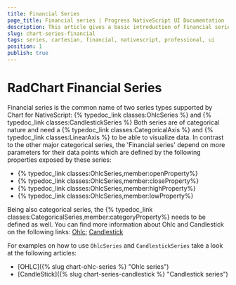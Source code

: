 ```yaml
---
title: Financial Series
page_title: Financial series | Progress NativeScript UI Documentation
description: This article gives a basic introduction of Financial series and continues with a sample scenario of how Financial series are used.
slug: chart-series-financial
tags: series, cartesian, financial, nativescript, professional, ui
position: 1
publish: true
---
```


# RadChart Financial Series
Financial series is the common name of two series types supported by Chart for NativeScript: {% typedoc_link classes:OhlcSeries %} and {% typedoc_link classes:CandlestickSeries %} Both series are of categorical nature and need a {% typedoc_link classes:CategoricalAxis %} and {% typedoc_link classes:LinearAxis %} to be able to visualize data. In contrast to the other major categorical series, the 'Financial series' depend on more parameters for their data points which are defined by the following properties exposed by these series:

- {% typedoc_link classes:OhlcSeries,member:openProperty%}
- {% typedoc_link classes:OhlcSeries,member:closeProperty%}
- {% typedoc_link classes:OhlcSeries,member:highProperty%}
- {% typedoc_link classes:OhlcSeries,member:lowProperty%}

Being also categorical series, the {% typedoc_link classes:CategoricalSeries,member:categoryProperty%} needs to be defined as well. You can find more information about Ohlc and Candlestick on the following links: <a href="https://en.wikipedia.org/wiki/Open-high-low-close_chart" target="_blank">Ohlc</a>; <a href="https://en.wikipedia.org/wiki/Candlestick_chart" target="_blank">Candlestick</a>

For examples on how to use `OhlcSeries` and `CandlestickSeries` take a look at the following articles:
- [OHLC]({% slug chart-ohlc-series %} "Ohlc series")
- [CandleStick]({% slug chart-series-candlestick %} "Candlestick series")
